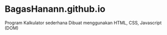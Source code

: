 # BagasHanann.github.io
Program Kalkulator sederhana
Dibuat menggunakan HTML, CSS, Javascript (DOM)
